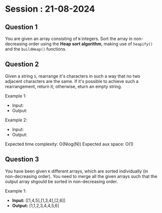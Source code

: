 # Session : 21-08-2024

## Question 1

You are given an array consisting of `N` integers. Sort the array in non-decreasing order using the **Heap sort algorithm**, making use of `heapify()` and the `buildHeap()` functions.

## Question 2

Given a string `S`, rearrange it's characters in such a way that no two adjacent characters are the same. If it's possible to achieve such a rearrangement, return it; otherwise, eturn an empty string. 

Example 1: 
* Input:
* Output:

Example 2: 
* Input:
* Output:

Expected time complexity: O(Nlog(N))
Expected aux space: O(1)

## Question 3

You have been given `K` different arrays, which are sorted individually (in non-decreasing order). You need to merge all the given arrays such that the output array shgould be sorted in non-decreasing order. 

Example 1:
* **Input:** [[1,4,5],[1,3,4],[2,6]]
* **Output:** [1,1,2,3,4,4,5,6]